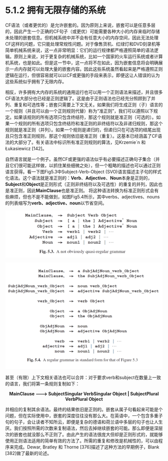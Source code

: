 # 5.1.2 拥有无限存储的系统

CF语法（或者更优的）是允许嵌套的。因为原则上来说，嵌套可以是任意多层的，因此产生一个正确的CF句子（或更优）可能需要各种大小的内存来临时存储未处理的嵌套信息。但机械系统中并不会有任意大小的内存空间，因此无法处理CF这样的问题，它只能处理常规性问题。对于像售货机、红绿灯和DVD刻录机等简单机械系统来说，这一点非常明显：它们的运行规律都严格遵照简单的语法逻辑。原则上来说，对于更复杂的机械系统，比如一个国家的火车运行系统或者计算机系统，也是如此。但是这一节中，这一点将不在如此，因为嵌套信息将会明确展示一点内存就可以处理大量的嵌套内容。因此这些系统虽然看起来是严格遵照正则逻辑在运行，但很容易就可以以CF或更强的手段来表示，即便这让人错误的认为这些系统似乎拥有了无限内存。

相反，许多拥有大内存的系统的通用运行也可以用一个正则语法来描述，并且很多CF语法大部分也已经是正则逻辑了。这是由于正则语法也已经充分照顾到了并列、重复和可选性等；嵌套只需要上下文无关。如果我们将生成正则（子）语言的一个规则（并且可以由一个正则规则代替）称为“准正则”，我们可以遵照以下规定。如果该规则的所有选项只包含终结符，那这个规则就是准正则（可选的）。如果一个规则的所有选项只包含终结符和准正则的非终结符以及非递归规则，那这个规则就是准正则（并列）。如果一个规则是递归的，但递归只在可选项的结尾出现且只包含准正则规则，那这个规则依旧是准正则（重复）。这基本已经涵盖了CF语法的大部分了。有关语法中标识所有准正则规则的算法，见Krzemie´n 和 Łukasiewicz [142]。

自然语言就是一个例子。虽然CF或更强的语法似乎有必要描述正确句子集合（并且它们很可能这样做，以抓住某些细微之处），但一个粗略的描述也可以通过正则语言获得。看一下图Fig5.3中Subject-Verb-Object (SVO)语言描述主子句的样式化语法。这个语法就是准正则的：**Verb**、**Adjective**、**Noun**本身是正则的，**Subject**和**Object**是正则形式（正则非终结符以及可选性）的重复的并列，因此也是准正则，因此**MainClause**也是准正则。 将这种语法转换为标准正则形式会有些麻烦，但也不是不能做到，如图Fig5.4所示，其中verbs、adjectives、nouns的列表缩写为**verb、adjective、noun**以节省空间。

![图1](../../img/5.1.2_1-Fig.5.3.png)

![图2](../../img/5.1.2_2-Fig.5.4.png)

甚至（有限）上下文相关语法也可以合并：对于要求verb和subject在数量上一致的语言，我们将第一条规则复制如下：

**<center>MainClause ---> SubjectSingular VerbSingular Object | SubjectPlural VerbPlural Object</center>**

并相应的复制其余语法。最终的结果依旧是正则的。嵌套从属子句看起来可能是个问题，但在实际使用中，嵌套的深度往往没有那么大。在英语中，一个包含多重子句的句子，会让读者不知所云，即便是复杂的德语和荷兰语中多层的句子也让人生厌。我们按照所需的次数来复制语法，然后去掉继续嵌套的可能。那么即便是深层次的嵌套也就没那么不正则了。由此产生的语法很庞大但却是正则形式的，就能够使用正则语法适用的简单有效的方法了。所需的重复和修改是机械性的，可以由程序来完成。Dewar, Bratley 和 Thorne [376]描述了这种方法的早期例子，Blank [382]做了最新的论述。